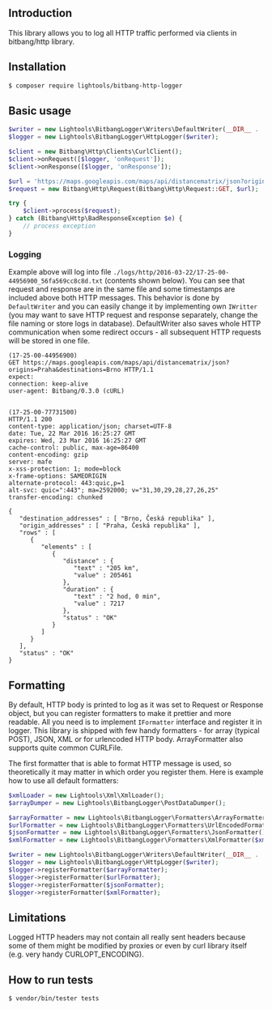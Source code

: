## Introduction

This library allows you to log all HTTP traffic performed via clients in bitbang/http library.

## Installation

```sh
$ composer require lightools/bitbang-http-logger
```

## Basic usage

```php
$writer = new Lightools\BitbangLogger\Writers\DefaultWriter(__DIR__ . '/logs/http');
$logger = new Lightools\BitbangLogger\HttpLogger($writer);

$client = new Bitbang\Http\Clients\CurlClient();
$client->onRequest([$logger, 'onRequest']);
$client->onResponse([$logger, 'onResponse']);

$url = 'https://maps.googleapis.com/maps/api/distancematrix/json?origins=Praha&destinations=Brno';
$request = new Bitbang\Http\Request(Bitbang\Http\Request::GET, $url);

try {
    $client->process($request);
} catch (Bitbang\Http\BadResponseException $e) {
    // process exception
}
```

### Logging

Example above will log into file ```./logs/http/2016-03-22/17-25-00-44956900_56fa569cc8c8d.txt``` (contents shown below).
You can see that request and response are in the same file and some timestamps are included above both HTTP messages.
This behavior is done by ```DefaultWriter``` and you can easily change it by implementing own ```IWritter```
(you may want to save HTTP request and response separately, change the file naming or store logs in database).
DefaultWriter also saves whole HTTP communication when some redirect occurs - all subsequent HTTP requests will be stored in one file.

```
(17-25-00-44956900)
GET https://maps.googleapis.com/maps/api/distancematrix/json?origins=Praha&destinations=Brno HTTP/1.1
expect:
connection: keep-alive
user-agent: Bitbang/0.3.0 (cURL)


(17-25-00-77731500)
HTTP/1.1 200
content-type: application/json; charset=UTF-8
date: Tue, 22 Mar 2016 16:25:27 GMT
expires: Wed, 23 Mar 2016 16:25:27 GMT
cache-control: public, max-age=86400
content-encoding: gzip
server: mafe
x-xss-protection: 1; mode=block
x-frame-options: SAMEORIGIN
alternate-protocol: 443:quic,p=1
alt-svc: quic=":443"; ma=2592000; v="31,30,29,28,27,26,25"
transfer-encoding: chunked

{
   "destination_addresses" : [ "Brno, Česká republika" ],
   "origin_addresses" : [ "Praha, Česká republika" ],
   "rows" : [
      {
         "elements" : [
            {
               "distance" : {
                  "text" : "205 km",
                  "value" : 205461
               },
               "duration" : {
                  "text" : "2 hod, 0 min",
                  "value" : 7217
               },
               "status" : "OK"
            }
         ]
      }
   ],
   "status" : "OK"
}
```

## Formatting

By default, HTTP body is printed to log as it was set to Request or Response object,
but you can register formatters to make it prettier and more readable.
All you need is to implement ```IFormatter``` interface and register it in logger.
This library is shipped with few handy formatters - for array (typical POST), JSON, XML or for urlencoded HTTP body.
ArrayFormatter also supports quite common CURLFile.

The first formatter that is able to format HTTP message is used, so theoretically it may matter in which order you register them.
Here is example how to use all default formatters:

```php
$xmlLoader = new Lightools\Xml\XmlLoader();
$arrayDumper = new Lightools\BitbangLogger\PostDataDumper();

$arrayFormatter = new Lightools\BitbangLogger\Formatters\ArrayFormatter($arrayDumper);
$urlFormatter = new Lightools\BitbangLogger\Formatters\UrlEncodedFormatter($arrayDumper);
$jsonFormatter = new Lightools\BitbangLogger\Formatters\JsonFormatter(); // requires nette/utils to work
$xmlFormatter = new Lightools\BitbangLogger\Formatters\XmlFormatter($xmlLoader); // requires lightools/xml to work

$writer = new Lightools\BitbangLogger\Writers\DefaultWriter(__DIR__ . '/logs/http');
$logger = new Lightools\BitbangLogger\HttpLogger($writer);
$logger->registerFormatter($arrayFormatter);
$logger->registerFormatter($urlFormatter);
$logger->registerFormatter($jsonFormatter);
$logger->registerFormatter($xmlFormatter);
```

## Limitations

Logged HTTP headers may not contain all really sent headers
because some of them might be modified by proxies or even by curl library itself (e.g. very handy CURLOPT_ENCODING).

## How to run tests

```sh
$ vendor/bin/tester tests
```
